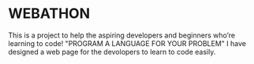 # WEBATHON

This is a project to help the aspiring developers and beginners who’re learning to code!
"PROGRAM A LANGUAGE FOR YOUR PROBLEM"
I have designed a web page for the devolopers to learn to code easily.
